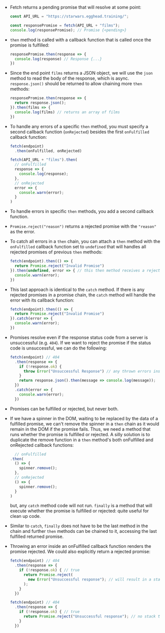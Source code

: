 - Fetch returns a pending promise that will resolve at some point:
  ```javascript
  const API_URL = "https://starwars.egghead.training/";

  const responsePromise = fetch(API_URL + "films");
  console.log(responsePromise); // Promise {<pending>}
  ```

- `then` method is called with a callback function that is called once the promise is fulfilled:
  ```javascript
  responsePromise.then(response => {
    console.log(response) // Response {...}
  })
  ```

- Since the end point `films` returns a JSON object, we will use the `json` method to read the body of the response, which is async. `response.json()` should be returned to allow chaining more `then` methods:
  ```javascript
  responsePromise.then(response => {
    return response.json();
  }).then(films => {
    console.log(films) // returns an array of films
  })
  ```

- To handle any errors of a specific `then` method, you must specify a second callback function (`onRejected`) besides the first `onFulfilled` callback function:
  ```javascript
  fetch(endpoint)
    .then(onFulfilled, onRejected)
  ```
  ```javascript
  fetch(API_URL + "films").then(
    // onFulfilled
    response => {
      console.log(response);
    },
    // onRejected
    error => {
      console.warn(error);
    }
  )
  ```

- To handle errors in specific `then` methods, you add a second callback function.

- `Promise.reject("reason")` returns a rejected promise with the `"reason"` as the error.

- To catch all errors in a `then` chain, you can attach a `then` method with the `onFulfilled` callback function set to `undefined` that will handles all rejected promises of previous `then` methods:
  ```javascript
  fetch(endpoint).then(() => {
    return Promise.reject("Invalid Promise")
  }).then(undefined, error => { // this then method receives a rejected promise
    console.warn(error);
  })
  ```

- This last approach is identical to the `catch` method. If there is any rejected promises in a promise chain, the `catch` method will handle the error with its callback function:
  ```javascript
  fetch(endpoint).then(() => {
    return Promise.reject("Invalid Promise")
  }).catch(error => {
    console.warn(error);
  })
  ```

- Promises resolve even if the response status code from a server is unsuccessful (e.g. `404`). If we want to reject the promise if the status code is unsuccessful, we can do the following:
  ```javascript
  fetch(endpoint) // 404
    .then(response => {
      if (!response.ok) {
        throw Error("Unsuccessful Response") // any thrown errors inside an onFulfilled function results in a rejected promise
      }
      return response.json().then(message => console.log(message));
    })
    .catch(error => {
      console.warn(error);
    })
  ```

- Promises can be fulfilled or rejected, but never both.

- If we have a spinner in the DOM, waiting to be replaced by the data of a fulfilled promise, we can't remove the spinner in a `then` chain as it would remain in the DOM if the promise fails. Thus, we need a method that runs whether the promise is fulfilled or rejected. A silly solution is to duplicate the remove function in a `then` method's both onFulfilled and onRejected callback functions:
  ```javascript
    // onFulfilled
  .then(
    () => {
      spinner.remove();
    },
    // onRejected
    () => {
      spinner.remove();
    }
  )
  ```
  but, any `catch` method code will not run. `finally` is a method that will execute whether the promise is fulfilled or rejected: quite useful for clean up code.

- Similar to `catch`, `finally` does not have to be the last method in the chain and further `then` methods can be chained to it, accessing the last fulfilled returned promise.

- Throwing an error inside an onFulfilled callback function renders the promise rejected. We could also explicitly return a rejected promise:
  ```javascript
  fetch(endpoint) // 404
    .then(response => {
      if (!response.ok) { // true
        return Promise.reject(
          new Error("Unsuccessful response"); // will result in a stack trace of the error: recommended
        );
      }
    })
  ```
  ```javascript
  fetch(endpoint) // 404
    .then(response => {
      if (!response.ok) { // true
        return Promise.reject("Unsuccessful response"); // no stack trace
      }
    })
  ```
